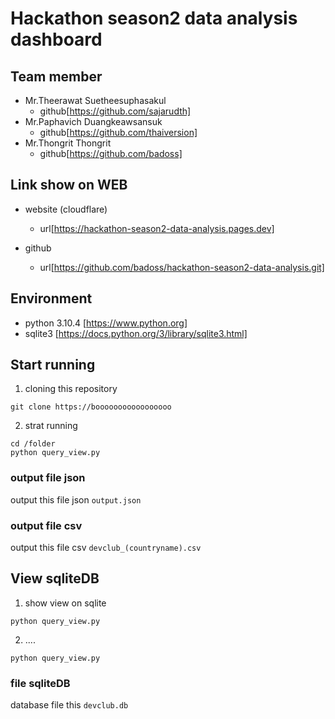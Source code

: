 # Hackathon season2 data analysis dashboard


## Team member

- Mr.Theerawat Suetheesuphasakul 
    - github[https://github.com/sajarudth]
- Mr.Paphavich Duangkeawsansuk
    - github[https://github.com/thaiversion]
- Mr.Thongrit Thongrit
    - github[https://github.com/badoss]

## Link show on WEB

- website (cloudflare)
    - url[https://hackathon-season2-data-analysis.pages.dev]

- github
    - url[https://github.com/badoss/hackathon-season2-data-analysis.git]


## Environment 
- python 3.10.4     [https://www.python.org]
- sqlite3           [https://docs.python.org/3/library/sqlite3.html]

## Start running

1. cloning this repository
``` 
git clone https://booooooooooooooooo
```

2. strat running 
``` 
cd /folder
python query_view.py 
```

### output file json

output this file json ```output.json```

### output file csv

output this file csv  ```devclub_(countryname).csv```



## View sqliteDB

1. show view on sqlite
``` 
python query_view.py 
```
2. ....

``` 
python query_view.py 
```

### file sqliteDB
database file this ```devclub.db```
